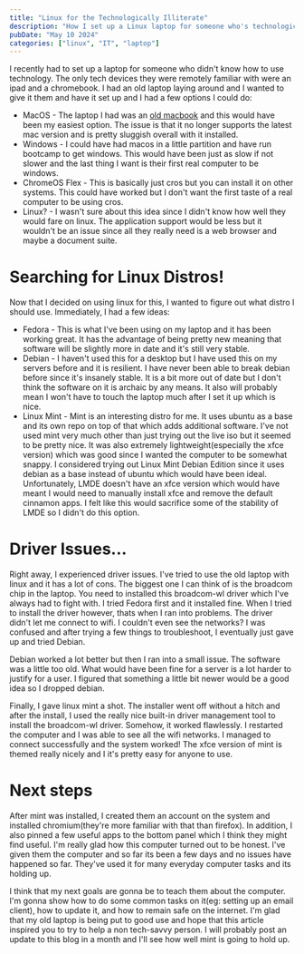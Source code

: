 ```yaml
---
title: "Linux for the Technologically Illiterate"
description: "How I set up a Linux laptop for someone who's technologically illiterate"
pubDate: "May 10 2024"
categories: ["linux", "IT", "laptop"]
---
```


I recently had to set up a laptop for someone who didn't know how to use technology. The only tech devices they were remotely familiar with were an ipad and a chromebook. I had an old laptop laying around and I wanted to give it them and have it set up and I had a few options I could do:

- MacOS - The laptop I had was an [old macbook](/blog/new-laptop) and this would have been my easiest option. The issue is that it no longer supports the latest mac version and is pretty sluggish overall with it installed.
- Windows - I could have had macos in a little partition and have run bootcamp to get windows. This would have been just as slow if not slower and the last thing I want is their first real computer to be windows.
- ChromeOS Flex - This is basically just cros but you can install it on other systems. This could have worked but I don't want the first taste of a real computer to be using cros.
- Linux? - I wasn't sure about this idea since I didn't know how well they would fare on linux. The application support would be less but it wouldn't be an issue since all they really need is a web browser and maybe a document suite.

# Searching for Linux Distros!

Now that I decided on using linux for this, I wanted to figure out what distro I should use. Immediately, I had a few ideas:

- Fedora - This is what I've been using on my laptop and it has been working great. It has the advantage of being pretty new meaning that software will be slightly more in date and it's still very stable.
- Debian - I haven't used this for a desktop but I have used this on my servers before and it is resilient. I have never been able to break debian before since it's insanely stable. It is a bit more out of date but I don't think the software on it is archaic by any means. It also will probably mean I won't have to touch the laptop much after I set it up which is nice.
- Linux Mint - Mint is an interesting distro for me. It uses ubuntu as a base and its own repo on top of that which adds additional software. I've not used mint very much other than just trying out the live iso but it seemed to be pretty nice. It was also extremely lightweight(especially the xfce version) which was good since I wanted the computer to be somewhat snappy. I considered trying out Linux Mint Debian Edition since it uses debian as a base instead of ubuntu which would have been ideal. Unfortunately, LMDE doesn't have an xfce version which would have meant I would need to manually install xfce and remove the default cinnamon apps. I felt like this would sacrifice some of the stability of LMDE so I didn't do this option.

# Driver Issues...

Right away, I experienced driver issues. I've tried to use the old laptop with linux and it has a lot of cons. The biggest one I can think of is the broadcom chip in the laptop. You need to installed this broadcom-wl driver which I've always had to fight with. I tried Fedora first and it installed fine. When I tried to install the driver however, thats when I ran into problems. The driver didn't let me connect to wifi. I couldn't even see the networks? I was confused and after trying a few things to troubleshoot, I eventually just gave up and tried Debian.

Debian worked a lot better but then I ran into a small issue. The software was a little too old. What would have been fine for a server is a lot harder to justify for a user. I figured that something a little bit newer would be a good idea so I dropped debian.

Finally, I gave linux mint a shot. The installer went off without a hitch and after the install, I used the really nice built-in driver management tool to install the broadcom-wl driver. Somehow, it worked flawlessly. I restarted the computer and I was able to see all the wifi networks. I managed to connect successfully and the system worked! The xfce version of mint is themed really nicely and I it's pretty easy for anyone to use.

# Next steps

After mint was installed, I created them an account on the system and installed chromium(they're more familiar with that than firefox). In addition, I also pinned a few useful apps to the bottom panel which I think they might find useful. I'm really glad how this computer turned out to be honest. I've given them the computer and so far its been a few days and no issues have happened so far. They've used it for many everyday computer tasks and its holding up.

I think that my next goals are gonna be to teach them about the computer. I'm gonna show how to do some common tasks on it(eg: setting up an email client), how to update it, and how to remain safe on the internet. I'm glad that my old laptop is being put to good use and hope that this article inspired you to try to help a non tech-savvy person. I will probably post an update to this blog in a month and I'll see how well mint is going to hold up.
